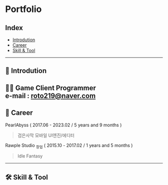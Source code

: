 # **Portfolio**
## **Index**
- [Introdution](#-introdution)
- [Career](#-career)
- [Skill & Tool](#-skill--tool)
---

## 👦 Introdution
 👨‍💻 Game Client Programmer  
 e-mail : roto219@naver.com  
---

## 💼 Career 
PearlAbyss ( 2017.06 - 2023.02 / 5 years and 9 months )
> 검은사막 모바일
> UI엔진/에디터

Rawple Studio <sub>창업</sub> ( 2015.10 - 2017.02 / 1 years and 5 months )
> Idle Fantasy
---

## 🛠 Skill & Tool
